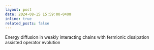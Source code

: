 ```yaml
---
layout: post
date: 2024-08-15 15:59:00-0400
inline: true
related_posts: false
---
```


Energy diffusion in weakly interacting chains with fermionic dissipation assisted operator evolution
